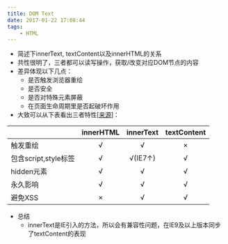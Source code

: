 ```yaml
---
title: DOM Text
date: 2017-01-22 17:08:44
tags:
	- HTML
---
```

* 简述下innerText, textContent以及innerHTML的关系
* 共性很明了，三者都可以读写操作，获取/改变对应DOM节点的内容
* 差异体现以下几点：
	* 是否触发浏览器重绘
	* 是否安全
	* 是否对特殊元素屏蔽
	* 在页面生命周期里是否起破坏作用
* 大致可以从下表看出三者特性[[来源](https://developer.mozilla.org/zh-CN/docs/Web/API/Node/textContent)]：

|               | innerHTML           | innerText  | textContent |
| ------------- |:-------------:|:-------------:|:-------------:|
| 触发重绘      | √ | √ | ×
| 包含script,style标签      |   √    | √(IE7↑)  | √
| hidden元素 |   √    |  √   | √
| 永久影响 |   √    |  √   | √
| 避免XSS |   ×    |   √  | √
* 总结
	* innerText是IE引入的方法，所以会有兼容性问题，在IE9及以上版本同步了textContent的表现
